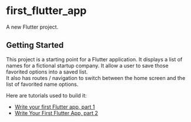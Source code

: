 # first_flutter_app

A new Flutter project.

## Getting Started

This project is a starting point for a Flutter application.  It displays a list of names for a fictional startup company.  It allow a user to save those favorited options into a saved list.  
It also has routes / navigation to switch between the home screen and the list of favorited 
name options. 

Here are tutorials used to build it:  
- [Write your first Flutter app, part 1](https://docs.flutter.dev/get-started/codelab)
- [Write Your First Flutter App, part 2](https://codelabs.developers.google.com/codelabs/first-flutter-app-pt2#0)
<!-- A few resources to get you started if this is your first Flutter project:

- [Lab: Write your first Flutter app](https://flutter.dev/docs/get-started/codelab)
- [Cookbook: Useful Flutter samples](https://flutter.dev/docs/cookbook)

For help getting started with Flutter, view our
[online documentation](https://flutter.dev/docs), which offers tutorials,
samples, guidance on mobile development, and a full API reference. -->
